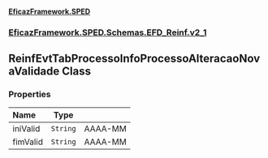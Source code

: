 #### [EficazFramework.SPED](EficazFrameworkSPED.md 'EficazFramework SPED')
### [EficazFramework.SPED.Schemas.EFD_Reinf.v2_1](EficazFramework.SPED.Schemas.EFD_Reinf.v2_1.md 'EficazFramework.SPED.Schemas.EFD_Reinf.v2_1')

## ReinfEvtTabProcessoInfoProcessoAlteracaoNovaValidade Class
### Properties

| Name | Type | |
| :--- | :---: | :--- |
| iniValid | `String` | AAAA-MM |
| fimValid | `String` | AAAA-MM |
